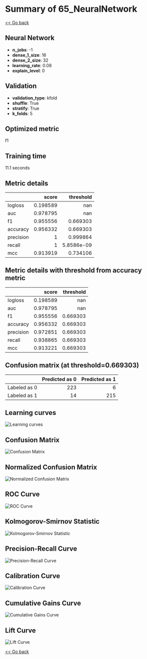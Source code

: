 # Summary of 65_NeuralNetwork

[<< Go back](../README.md)


## Neural Network
- **n_jobs**: -1
- **dense_1_size**: 16
- **dense_2_size**: 32
- **learning_rate**: 0.08
- **explain_level**: 0

## Validation
 - **validation_type**: kfold
 - **shuffle**: True
 - **stratify**: True
 - **k_folds**: 5

## Optimized metric
f1

## Training time

11.1 seconds

## Metric details
|           |    score |    threshold |
|:----------|---------:|-------------:|
| logloss   | 0.198589 | nan          |
| auc       | 0.978795 | nan          |
| f1        | 0.955556 |   0.669303   |
| accuracy  | 0.956332 |   0.669303   |
| precision | 1        |   0.999864   |
| recall    | 1        |   5.8586e-09 |
| mcc       | 0.913919 |   0.734106   |


## Metric details with threshold from accuracy metric
|           |    score |   threshold |
|:----------|---------:|------------:|
| logloss   | 0.198589 |  nan        |
| auc       | 0.978795 |  nan        |
| f1        | 0.955556 |    0.669303 |
| accuracy  | 0.956332 |    0.669303 |
| precision | 0.972851 |    0.669303 |
| recall    | 0.938865 |    0.669303 |
| mcc       | 0.913221 |    0.669303 |


## Confusion matrix (at threshold=0.669303)
|              |   Predicted as 0 |   Predicted as 1 |
|:-------------|-----------------:|-----------------:|
| Labeled as 0 |              223 |                6 |
| Labeled as 1 |               14 |              215 |

## Learning curves
![Learning curves](learning_curves.png)
## Confusion Matrix

![Confusion Matrix](confusion_matrix.png)


## Normalized Confusion Matrix

![Normalized Confusion Matrix](confusion_matrix_normalized.png)


## ROC Curve

![ROC Curve](roc_curve.png)


## Kolmogorov-Smirnov Statistic

![Kolmogorov-Smirnov Statistic](ks_statistic.png)


## Precision-Recall Curve

![Precision-Recall Curve](precision_recall_curve.png)


## Calibration Curve

![Calibration Curve](calibration_curve_curve.png)


## Cumulative Gains Curve

![Cumulative Gains Curve](cumulative_gains_curve.png)


## Lift Curve

![Lift Curve](lift_curve.png)



[<< Go back](../README.md)
